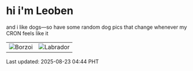 # hi i'm Leoben

and i like dogs—so have some random dog pics that change whenever my CRON feels like it

|  |  |
|--------|----------|
| ![Borzoi](https://random-dog-vercel.vercel.app/api/random-borzoi?v=1755895455) | ![Labrador](https://random-dog-vercel.vercel.app/api/random-labrador?v=1755895455) |

Last updated: 2025-08-23 04:44 PHT
